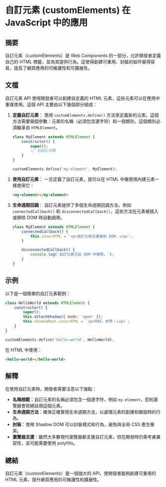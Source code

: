 <!--
Meta Description: # 自訂元素 (customElements) 在 JavaScript 中的應用 ## 摘要 自訂元素（customElements）是 Web Components 的一部分，允許開發者定義自己的 HTML 標籤，並為其提供行為。這使得創建可重用、封裝的組件變得容易，提高了網頁應用的可維護性和可...
Meta Keywords: html, customelements, 自訂元素, javascript, htmlelement
-->

# 自訂元素 (customElements) 在 JavaScript 中的應用

## 摘要
自訂元素（customElements）是 Web Components 的一部分，允許開發者定義自己的 HTML 標籤，並為其提供行為。這使得創建可重用、封裝的組件變得容易，提高了網頁應用的可維護性和可擴展性。

## 文檔
自訂元素 API 使得開發者可以創建自定義的 HTML 元素，這些元素可以在應用中重複使用。這個 API 主要由以下幾個部分組成：

1. **定義自訂元素**：
   使用 `customElements.define()` 方法來定義新的元素。這個方法需要兩個參數：元素的名稱（必須包含連字符）和一個類別，這個類別必須繼承自 `HTMLElement`。

   ```javascript
   class MyElement extends HTMLElement {
       constructor() {
           super();
           // 初始化代碼
       }
   }

   customElements.define('my-element', MyElement);
   ```

2. **使用自訂元素**：
   一旦定義了自訂元素，就可以在 HTML 中像使用內建元素一樣使用它：

   ```html
   <my-element></my-element>
   ```

3. **生命週期回調**：
   自訂元素提供了多個生命週期回調方法，例如 `connectedCallback()` 和 `disconnectedCallback()`，這些方法在元素被插入或移除 DOM 時自動調用。

   ```javascript
   class MyElement extends HTMLElement {
       connectedCallback() {
           this.innerHTML = '<p>自訂元素已連接到 DOM。</p>';
       }

       disconnectedCallback() {
           console.log('自訂元素已從 DOM 中移除。');
       }
   }
   ```

## 示例
以下是一個簡單的自訂元素範例：

```javascript
class HelloWorld extends HTMLElement {
    constructor() {
        super();
        this.attachShadow({ mode: 'open' });
        this.shadowRoot.innerHTML = `<p>你好，世界！</p>`;
    }
}

customElements.define('hello-world', HelloWorld);
```

在 HTML 中使用：

```html
<hello-world></hello-world>
```

## 解釋
在使用自訂元素時，開發者需要注意以下幾點：

- **名稱規範**：自訂元素的名稱必須包含一個連字符，例如 `my-element`，否則瀏覽器會拒絕註冊這個元素。
- **生命週期方法**：確保正確實現生命週期方法，以處理元素的創建和銷毀時的行為。
- **封裝**：使用 Shadow DOM 可以封裝樣式和行為，避免與全局 CSS 產生衝突。
- **瀏覽器支援**：雖然大多數現代瀏覽器都支援自訂元素，但在開發時仍需考慮兼容性，並可能需要使用 polyfills。

## 總結
自訂元素（customElements）是一個強大的 API，使開發者能夠創建可重用的 HTML 元素，提升網頁應用的可維護性和擴展性。